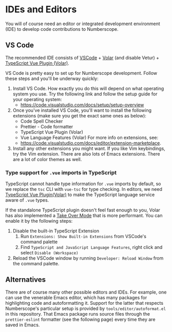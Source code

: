 # IDEs and Editors

You will of course need an editor or integrated development environment (IDE)
to develop code contributions to Numberscope.

## VS Code

The recommended IDE consists of [VSCode](https://code.visualstudio.com/) +
[Volar](https://marketplace.visualstudio.com/items?itemName=johnsoncodehk.volar)
(and disable Vetur) +
[TypeScript Vue Plugin (Volar)](https://marketplace.visualstudio.com/items?itemName=johnsoncodehk.vscode-typescript-vue-plugin).

VS Code is pretty easy to set up for Numberscope development. Follow these
steps and you'll be underway quickly:

1. Install VS Code. How exactly you do this will depend on what operating
   system you use. Try the following link and follow the setup guide for your
   operating system:
    - https://code.visualstudio.com/docs/setup/setup-overview
2. Once you've installed VS Code, you'll want to install the following
   extensions (make sure you get the exact same ones as below):
    - Code Spell Checker
    - Prettier - Code formatter
    - TypeScript Vue Plugin (Volar)
    - Vue Language Features (Volar) For more info on extensions, see:
    - https://code.visualstudio.com/docs/editor/extension-marketplace.
3. Install any other extensions you might want. If you like Vim keybindings,
   try the Vim extension. There are also lots of Emacs extensions. There are a
   lot of color themes as well.

### Type support for `.vue` imports in TypeScript

TypeScript cannot handle type information for `.vue` imports by default, so we
replace the `tsc` CLI with `vue-tsc` for type checking. In editors, we need
[TypeScript Vue Plugin(Volar)](https://marketplace.visualstudio.com/items?itemName=johnsoncodehk.vscode-typescript-vue-plugin)
to make the TypeScript language service aware of `.vue` types.

If the standalone TypeScript plugin doesn't feel fast enough to you, Volar has
also implemented a
[Take Over Mode](https://github.com/johnsoncodehk/volar/discussions/471#discussioncomment-1361669)
that is more performant. You can enable it by the following steps:

1.  Disable the built-in TypeScript Extension
    1.  Run `Extensions: Show Built-in Extensions` from VSCode's command
        palette
    2.  Find `TypeScript and JavaScript Language Features`, right click and
        select `Disable (Workspace)`
2.  Reload the VSCode window by running `Developer: Reload Window` from the
    command palette.

## Alternatives

There are of course many other possible editors and IDEs. For example, one can
use the venerable Emacs editor, which has many packages for highlighting code
and autoformatting it. Support for the latter that respects Numberscope's
particular setup is provided by `tools/editor/autoformat.el` in this
repository. That Emacs package runs source files through the `prettier-eslint`
formatter (see the following page) every time they are saved in Emacs.
